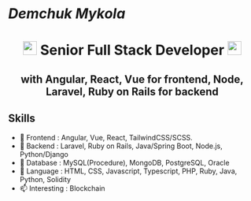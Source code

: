 <h1 align="left">
    <em>Demchuk Mykola</em>
</h1>

<h1 align="center">
  <img src="https://media.giphy.com/media/hvRJCLFzcasrR4ia7z/giphy.gif" width="28">
    Senior Full Stack Developer
  <img src="https://media.giphy.com/media/hvRJCLFzcasrR4ia7z/giphy.gif" width="28">
</h1>

<h2 align="center">
  with Angular, React, Vue for frontend, Node, Laravel, Ruby on Rails for backend
</h2>

## Skills

- 🌱 Frontend : Angular, Vue, React, TailwindCSS/SCSS.
- 🔭 Backend : Laravel, Ruby on Rails, Java/Spring Boot, Node.js, Python/Django
- 🧩 Database : MySQL(Procedure), MongoDB, PostgreSQL, Oracle
- 💬 Language : HTML, CSS, Javascript, Typescript, PHP, Ruby, Java, Python, Solidity
- 📫 Interesting : Blockchain
